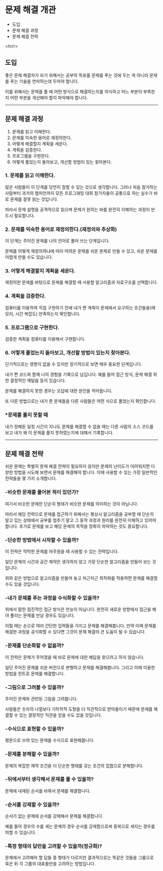 # 문제 해결 개관

- 도입
- 문제 해결 과정
- 문제 해결 전략

<hr/r>

## 도입

좋은 문제 해결자가 되기 위해서는 공부의 목표를 문제를 푸는 것에 두는 게 아니라 문제를 푸는 기술을 연마하는데 두어야 합니다.

이를 위해서는 문제를 풀 때 어떤 방식으로 해결하는지를 의식하고 어느 부분이 부족한지 어떤 부분을 개선해야 할지 파악해야 합니다.



<hr/>

## 문제 해결 과정

1. 문제를 읽고 이해한다.
2. 문제를 익숙한 용어로 재정의한다.
3. 어떻게 해결할지 계획을 세운다.
4. 계획을 검증한다.
5. 프로그램을 구현한다.
6. 어떻게 풀었는지 돌아보고, 개선할 방법이 있는 찾아본다. 



### 1. 문제를 읽고 이해한다.

많은 사람들이 이 단계를 당연히 잘할 수 있는 것으로 생각합니다. 그러나 처음 참가하는 사람부터 과거의 챔피언까지 모든 프로그래밍 대회 참가자들이 공통으로 하는 실수가 바로 문제를 잘못 읽는 것입니다.

따라서 문제 설명을 공격적으로 읽으며 문제가 원하는 바를 완전히 이해하는 과정이 반드시 필요합니다.



### 2. 문제를 익숙한 용어로 재정의한다.(재정의와 추상화)

이 단계는 주어진 문제를 나의 언어로 풀어 쓰는 단계입니다.

문제를 어떻게 재정의하냐에 따라 어려운 문제를 쉬운 문제로 만들 수 있고, 쉬운 문제를 어렵게 만들 수도 있습니다.



### 3. 어떻게 해결할지 계획을 세운다.

재정의한 문제를 바탕으로 문제를 해결할 때 사용할 알고리즘과 자료구조를 선택합니다.



### 4. 계획을 검증한다.

컴퓨터를 이용하여 직접 구현하기 전에 내가 짠 계획이 문제에서 요구하는 조건들을(메모리, 시간 복잡도) 만족하는지 확인합니다.



### 5. 프로그램으로 구현한다.

검증한 계획을 컴퓨터를 이용해서 구현합니다.



### 6. 어떻게 풀었는지 돌아보고, 개선할 방법이 있는지 찾아본다.

단기적으로는 영향이 없을 수 있지만 장기적으로 보면 매우 중요한 단계입니다.

내가 짠 코드와 함께 나의 경험을 기록으로 남깁니다. 예를 들어 접근 방식, 문제 해결 위한 결정적인 깨달음 등이 있습니다. 

문제를 해결하지 못한 경우는 오답에 대한 원인을 적어둡니다. 

또 다른 방법으로는 내가 푼 문제들을 다른 사람들은 어떤 식으로 풀었는지 확인합니다. 



### *문제를 풀지 못할 때

내가 정해둔 일정 시간이 지나도 문제를 해결할 수 없을 때는 다른 사람의 소스 코드를 보고 내가 왜 이 문제를 풀지 못하였는지에 대해서 기록합니다.



<hr/>

## 문제 해결 전략

쉬운 문제는 특별히 문제 해결 전략이 필요하지 않지만 문제의 난이도가 어려워지면 다양한 방법을 시도해 보면서 문제를 해결해야 합니다. 이때 사용할 수 있는 가장 일반적인 전략들을 몇 가지 소개합니다.



### -비슷한 문제를 풀어본 적이 있던가?

여기서 비슷한 문제란 단순히 형태가 비슷한 문제를 의미하는 것이 아닙니다. 

따라서 해당 전략으로 문제를 접근하기 위해서는 평상시 알고리즘을 공부할 때 단순히 알고 있는 상태에서 공부를 멈추기 말고 그 동작 과정과 원리를 완전히 이해하고 있어야 합니다. 추가로 문제를 보고 해당 문제의 목적을 정확히 파악하는 것도 중요합니다.



### -단순한 방법에서 시작할 수 있을까?

이 전략은 막막한 문제를 마주쳤을 때 사용할 수 있는 전략입니다. 

일단 문제의 시간과 공간 제약은 생각하지 않고 가장 단순한 알고리즘을 만들어 보는 것입니다. 

위와 같은 방법으로 알고리즘을 만들어 놓고 차근차근 최적화를 적용하면 문제를 해결할 수도 있을 것입니다. 



### -내가 문제를 푸는 과정을 수식화할 수 있을까?

위에서 말한 점진적인 접근 방식은 만능이 아닙니다. 완전히 새로운 방향에서 접근을 해야 풀리는 문제를 만날 경우도 있습니다. 

이럴 때는 손으로 여러 간단한 입력들을 가지고 문제를 해결해봅니다. 만약 이때 문제를 해결한 과정을 공식화할 수 있다면 그것이 문제 해결의 큰 도움이 될 수 있습니다.



### -문제를 단순화할 수 없을까?

이 전략은 문제가 주어졌을 때 바로 문제에 대한 해답을 찾으려고 하지 않습니다. 

일단 주어진 문제를 쉬운 버전으로 변형하고 문제를 해결해봅니다. 그리고 이때 이용한 방법을 힌트로 문제를 해결합니다.



### -그림으로 그려볼 수 있을까?

주어진 문제와 관련된 그림을 그려봅니다. 

사람들은 숫자의 나열보다 기하학적 도형을 더 직관적으로 받아들이기 때문에 문제를 해결할 수 있는 결정적인 직관을 얻을 수도 있을 것입니다.



### -수식으로 표현할 수 있을까?

평문으로 쓰여 있는 문제를 수식으로 표현해봅니다.



### -문제를 분해할 수 있을까?

문제의 복잡한 제약 조건을 더 단순한 형태를 갖는 조건의 집합으로 분해합니다.



### -뒤에서부터 생각해서 문제를 풀 수 있을까?

문제에 내재된 순서를 바꿔서 문제를 해결합니다. 



### -순서를 강제할 수 있을까?

순서가 없는 문제에 순서를 강제해서 문제를 해결합니다.

예를 들어 경우의 수를 세는 문제의 경우 순서를 강제함으로써 중복으로 세지는 경우를 피할 수 있습니다.



### -특정 형태의 답만을 고려할 수 있을까(정규화)?

문제에서 고려해야 할 답들 중 형태가 다르지만 결과적으로는 똑같은 것들을 그룹으로 묶은 뒤 각 그룹의 대표들만을 고려하는 방법입니다. 

